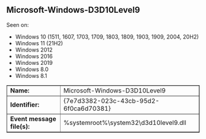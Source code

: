 ## Microsoft-Windows-D3D10Level9

Seen on:
* Windows 10 (1511, 1607, 1703, 1709, 1803, 1809, 1903, 1909, 2004, 20H2)
* Windows 11 (21H2)
* Windows 2012
* Windows 2016
* Windows 2019
* Windows 8.0
* Windows 8.1

<table border="1" class="docutils">
  <tbody>
    <tr>
      <td><b>Name:</b></td>
      <td>Microsoft-Windows-D3D10Level9</td>
    </tr>
    <tr>
      <td><b>Identifier:</b></td>
      <td>{7e7d3382-023c-43cb-95d2-6f0ca6d70381}</td>
    </tr>
    <tr>
      <td><b>Event message file(s):</b></td>
      <td>%systemroot%\system32\d3d10level9.dll</td>
    </tr>
  </tbody>
</table>

&nbsp;

